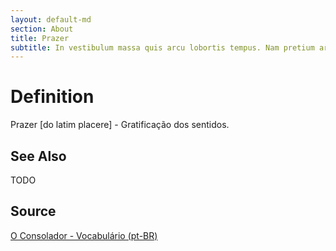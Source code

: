 ```yaml
---
layout: default-md
section: About
title: Prazer
subtitle: In vestibulum massa quis arcu lobortis tempus. Nam pretium arcu in odio vulputate luctus.
---
```


# Definition
Prazer [do latim placere] - Gratificação dos sentidos.

## See Also
TODO

## Source
[O Consolador - Vocabulário (pt-BR)](http://www.oconsolador.com.br/linkfixo/vocabulario/principal.html)
